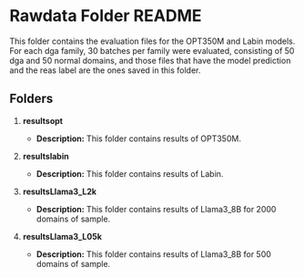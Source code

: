 # Rawdata Folder README

This folder contains the evaluation files for the OPT350M and Labin models. For each dga family, 30 batches per family were evaluated, consisting of 50 dga and 50 normal domains, and those files that have the model prediction and the reas label are the ones saved in this folder.

## Folders

1. **resultsopt**
   - **Description:** This folder contains results of OPT350M.
  

2. **resultslabin**
   - **Description:** This folder contains results of Labin.


3. **resultsLlama3_L2k**
   - **Description:** This folder contains results of Llama3_8B for 2000 domains of sample.

4. **resultsLlama3_L05k**
   - **Description:** This folder contains results of Llama3_8B for 500 domains of sample.
